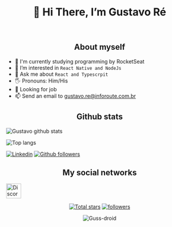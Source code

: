 <h1 align="center">👋 Hi There, I’m Gustavo Ré </h1> 
<br />

<h2 align="center"> About myself </h2>

- 🌱 I'm currently studying programming by RocketSeat
- 👀 I’m interested in `React Native and NodeJs`
- 💬 Ask me about `React and Typescrpit`
- 🖐️ Pronouns: Him/His
- 💼 Looking for job
- 📫 Send an email to gustavo.re@inforoute.com.br

<h2 align="center"> Github stats </h2>

![Gustavo github stats](https://github-readme-stats.vercel.app/api?username=Guss-droid&show_icons=true&theme=dark)

![Top langs](https://github-readme-stats.vercel.app/api/top-langs/?username=Guss-droid&layout=compact)

[![Linkedin](https://img.shields.io/badge/-LinkedIn-060606?style=flat&labelColor=0D0D0D&logo=Linkedin&Color=white)](https://www.linkedin.com/in/gustavo-r%C3%A9-6a542a215/) 
[![Github followers](https://img.shields.io/github/followers/Guss-droid?color=0D0D0D&logo=Github&logoColor=0D0D0)](https://github/Guss-droid)

<h2 align="center"> My social networks </h2>

<img align="center" src="https://www.vectorlogo.zone/logos/discordapp/discordapp-tile.svg" alt="Discord" height="40" />

<p align="center">
   
  <a href="https://github.com/Guss-droid?tab=repositories&sort=stargazers">
    <img alt="Total stars" title="Total stars on GitHub" src="https://custom-icon-badges.herokuapp.com/badge/dynamic/json?logo=star&color=55960c&labelColor=488207&label=Stars&style=for-the-badge&query=%24.stars&url=https://api.github-star-counter.workers.dev/user/Guss-droid"/></a>
  <a href="https://github.com/Guss-droid?tab=followers">
    <img alt="followers" title="Follow me on Github" src="https://custom-icon-badges.herokuapp.com/github/followers/Guss-droid?color=236ad3&labelColor=1155ba&style=for-the-badge&logo=person-add&label=Follow&logoColor=white"/></a>
</p>
<p align="center"> <img src="https://komarev.com/ghpvc/?username=Guss-droid&label=Profile%20views&color=0e75b6&style=flat" alt="Guss-droid" /> </p>

